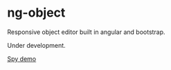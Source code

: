 # ng-object
 
Responsive object editor built in angular and bootstrap.

Under development.

[Spy demo](http://ngobject-otaviodecampos.rhcloud.com/)